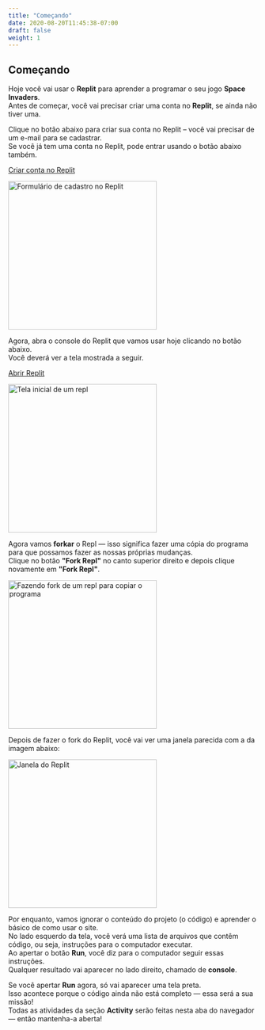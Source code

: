 ```yaml
---
title: "Começando"
date: 2020-08-20T11:45:38-07:00
draft: false
weight: 1
---
```


## Começando

Hoje você vai usar o **Replit** para aprender a programar o seu jogo **Space Invaders**.  
Antes de começar, você vai precisar criar uma conta no **Replit**, se ainda não tiver uma.  

Clique no botão abaixo para criar sua conta no Replit – você vai precisar de um e-mail para se cadastrar.  
Se você já tem uma conta no Replit, pode entrar usando o botão abaixo também.

<a class="my-2 mx-4 btn btn-info" href="https://replit.com/signup" target="_blank">Criar conta no Replit</a>

<img src="../media/replit-signup.png" height="300" alt="Formulário de cadastro no Replit" />

Agora, abra o console do Replit que vamos usar hoje clicando no botão abaixo.  
Você deverá ver a tela mostrada a seguir.

<a class="my-2 mx-4 btn btn-info" href="https://replit.com/@nuevofoundation/Phaser-Space-Invaders" target="_blank">Abrir Replit</a>

<img src="../media/replit-start-screen.png" height="300" alt="Tela inicial de um repl" />

Agora vamos **forkar** o Repl — isso significa fazer uma cópia do programa para que possamos fazer as nossas próprias mudanças.  
Clique no botão **"Fork Repl"** no canto superior direito e depois clique novamente em **"Fork Repl"**.

<img src="../media/replit-fork.png" height="300" alt="Fazendo fork de um repl para copiar o programa" />

Depois de fazer o fork do Replit, você vai ver uma janela parecida com a da imagem abaixo:

<img src="../media/replit-window.png" height="300" alt="Janela do Replit" />

Por enquanto, vamos ignorar o conteúdo do projeto (o código) e aprender o básico de como usar o site.  
No lado esquerdo da tela, você verá uma lista de arquivos que contêm código, ou seja, instruções para o computador executar.  
Ao apertar o botão **Run**, você diz para o computador seguir essas instruções.  
Qualquer resultado vai aparecer no lado direito, chamado de **console**.

Se você apertar **Run** agora, só vai aparecer uma tela preta.  
Isso acontece porque o código ainda não está completo — essa será a sua missão!  
Todas as atividades da seção **Activity** serão feitas nesta aba do navegador — então mantenha-a aberta!
